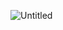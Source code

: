 ![Untitled](https://user-images.githubusercontent.com/64086283/103251461-663fd400-4981-11eb-92b7-f67c51337a4e.png)
